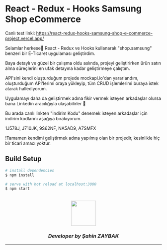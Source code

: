 # React - Redux - Hooks Samsung Shop eCommerce
Canlı test linki: https://react-redux-hooks-samsung-shop-e-commerce-project.vercel.app/

Selamlar herkese👋  React - Redux ve Hooks kullanarak "shop.samsung" benzeri bir E-Ticaret uygulaması geliştirdim.  

Baya detaylı ve güzel bir çalışma oldu aslında, projeyi geliştirirken ürün satın alma süreçlerini en ufak detayına kadar geliştirmeye çalıştım.

API'sini kendi oluşturduğum projede mockapi.io'dan yararlandım, oluşturduğum API'lerimi oraya yükleyip, tüm CRUD işlemlerimi  buraya istek atarak hallediyorum.

Uygulamayı daha da geliştirmek adına fikir vermek isteyen arkadaşlar olursa bana Linkedin aracılığıyla ulaşabilirler 🙂

Bu arada canlı linkten "İndirim Kodu" denemek isteyen arkadaşlar için indirim kodlarını aşağıya bırakıyorum.


1J578J, J710JK, 9S62NF, NA5AD9, A7SMFX

!Tamamen kendimi geliştirmek adına yapılmış olan bir projedir, kesinlikle hiç bir ticari amacı yoktur.

## Build Setup

```bash
# install dependencies
$ npm install

# serve with hot reload at localhost:3000
$ npm start
```

<br>
<div align="center">
  <img src="https://image.flaticon.com/teams/slug/smashicons.jpg" width="80">
  <h3><i>Developer by Şahin ZAYBAK </i></h3>
  <hr/>
</div>

